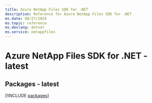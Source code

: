 ```yaml
---
title: Azure NetApp Files SDK for .NET
description: Reference for Azure NetApp Files SDK for .NET
ms.date: 08/27/2024
ms.topic: reference
ms.devlang: dotnet
ms.service: netappfiles
---
```

# Azure NetApp Files SDK for .NET - latest
## Packages - latest
[!INCLUDE [packages](netapp-files-index.md)]